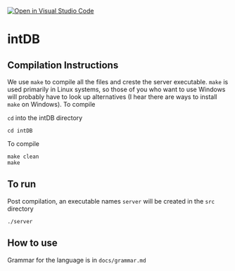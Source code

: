 [![Open in Visual Studio Code](https://classroom.github.com/assets/open-in-vscode-718a45dd9cf7e7f842a935f5ebbe5719a5e09af4491e668f4dbf3b35d5cca122.svg)](https://classroom.github.com/online_ide?assignment_repo_id=11551527&assignment_repo_type=AssignmentRepo)
# intDB

## Compilation Instructions

We use ```make``` to compile all the files and creste the server executable. ```make``` is used primarily in Linux systems, so those of you who want to use Windows will probably have to look up alternatives (I hear there are ways to install ```make``` on Windows). To compile

```cd``` into the intDB directory
```
cd intDB
```
To compile
```
make clean
make
```

## To run

Post compilation, an executable names ```server``` will be created in the ```src``` directory
```
./server
```
## How to use

Grammar for the language is in ```docs/grammar.md```
